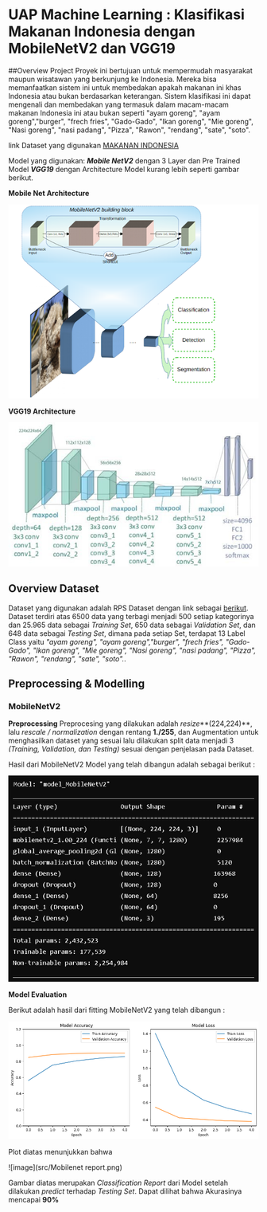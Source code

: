 # UAP Machine Learning : Klasifikasi Makanan Indonesia dengan MobileNetV2 dan VGG19

##Overview Project
Proyek ini bertujuan untuk mempermudah masyarakat maupun wisatawan yang berkunjung ke Indonesia. Mereka bisa memanfaatkan sistem ini untuk membedakan apakah makanan ini khas Indonesia atau bukan berdasarkan keterangan. Sistem klasifikasi ini dapat mengenali dan membedakan yang termasuk dalam macam-macam makanan Indonesia ini atau bukan seperti "ayam goreng", "ayam goreng","burger", "frech fries", "Gado-Gado", "Ikan goreng", "Mie goreng", "Nasi goreng", "nasi padang", "Pizza", "Rawon", "rendang", "sate", "soto".

link Dataset yang digunakan [MAKANAN INDONESIA](https://www.kaggle.com/datasets/rizkyyk/dataset-food-classification)

Model yang digunakan: ***Mobile NetV2*** dengan 3 Layer dan Pre Trained Model ***VGG19*** dengan Architecture Model kurang lebih seperti gambar berikut.

**Mobile Net Architecture** 

![image](mobilenetv2.png)

**VGG19 Architecture** 

![image](src/VGG19arc.png)

## Overview Dataset
Dataset yang digunakan adalah RPS Dataset dengan link sebagai [berikut]([https://www.kaggle.com/datasets/rizkyyk/dataset-food-classification]). Dataset terdiri atas 6500 data yang terbagi menjadi 500 setiap kategorinya dan 25.965 data sebagai *Training Set*, 650 data sebagai *Validation Set*, dan 648 data sebagai *Testing Set*, dimana pada setiap Set, terdapat 13 Label Class yaitu *"ayam goreng", "ayam goreng","burger", "frech fries", "Gado-Gado", "Ikan goreng", "Mie goreng", "Nasi goreng", "nasi padang", "Pizza", "Rawon", "rendang", "sate", "soto".*. 

## Preprocessing & Modelling

### MobileNetV2
**Preprocessing**
Preprocesing yang dilakukan adalah *resize***(224,224)**, lalu *rescale / normalization* dengan rentang **1./255**, dan Augmentation untuk menghasilkan dataset yang sesuai lalu dilakukan split data menjadi 3 *(Training, Validation, dan Testing)* sesuai dengan penjelasan pada Dataset.

Hasil dari MobileNetV2 Model yang telah dibangun adalah sebagai berikut :

![image](src/mobilesum.jpg)

**Model Evaluation**

Berikut adalah hasil dari fitting  MobileNetV2 yang telah dibangun :

![image](src/mobilenetv2hasil.png)

Plot diatas menunjukkan bahwa 

![image](src/Mobilenet report.png)

Gambar diatas merupakan *Classification Report* dari Model setelah dilakukan *predict* terhadap *Testing Set*. Dapat dilihat bahwa Akurasinya mencapai **90%**
